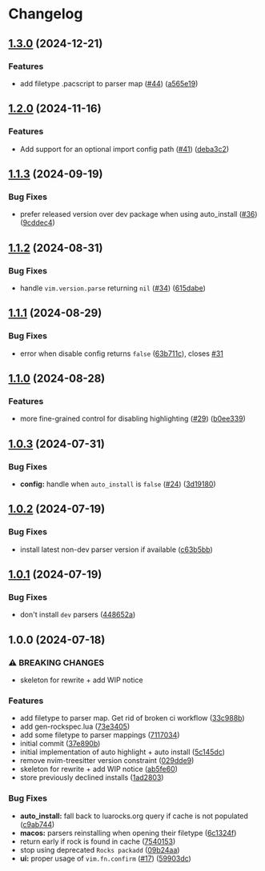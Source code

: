 # Changelog

## [1.3.0](https://github.com/nvim-neorocks/rocks-treesitter.nvim/compare/v1.2.0...v1.3.0) (2024-12-21)


### Features

* add filetype .pacscript to parser map ([#44](https://github.com/nvim-neorocks/rocks-treesitter.nvim/issues/44)) ([a565e19](https://github.com/nvim-neorocks/rocks-treesitter.nvim/commit/a565e192c5e56c79e2d6c9f639b244061a007ce7))

## [1.2.0](https://github.com/nvim-neorocks/rocks-treesitter.nvim/compare/v1.1.3...v1.2.0) (2024-11-16)


### Features

* Add support for an optional import config path ([#41](https://github.com/nvim-neorocks/rocks-treesitter.nvim/issues/41)) ([deba3c2](https://github.com/nvim-neorocks/rocks-treesitter.nvim/commit/deba3c21d66bb641e78ba16fc6e7d6e177a1e3ff))

## [1.1.3](https://github.com/nvim-neorocks/rocks-treesitter.nvim/compare/v1.1.2...v1.1.3) (2024-09-19)


### Bug Fixes

* prefer released version over dev package when using auto_install ([#36](https://github.com/nvim-neorocks/rocks-treesitter.nvim/issues/36)) ([9cddec4](https://github.com/nvim-neorocks/rocks-treesitter.nvim/commit/9cddec4e82bb42eea948d8d76fef64c9e44ea193))

## [1.1.2](https://github.com/nvim-neorocks/rocks-treesitter.nvim/compare/v1.1.1...v1.1.2) (2024-08-31)


### Bug Fixes

* handle `vim.version.parse` returning `nil` ([#34](https://github.com/nvim-neorocks/rocks-treesitter.nvim/issues/34)) ([615dabe](https://github.com/nvim-neorocks/rocks-treesitter.nvim/commit/615dabe51559e4c35714d4f4405d9d848f8d0dc1))

## [1.1.1](https://github.com/nvim-neorocks/rocks-treesitter.nvim/compare/v1.1.0...v1.1.1) (2024-08-29)


### Bug Fixes

* error when disable config returns `false` ([63b711c](https://github.com/nvim-neorocks/rocks-treesitter.nvim/commit/63b711c6d0d10db80ff8550cfe840bd7d2200967)), closes [#31](https://github.com/nvim-neorocks/rocks-treesitter.nvim/issues/31)

## [1.1.0](https://github.com/nvim-neorocks/rocks-treesitter.nvim/compare/v1.0.3...v1.1.0) (2024-08-28)


### Features

* more fine-grained control for disabling highlighting ([#29](https://github.com/nvim-neorocks/rocks-treesitter.nvim/issues/29)) ([b0ee339](https://github.com/nvim-neorocks/rocks-treesitter.nvim/commit/b0ee339a6f61a47a7eacf16a7119d0761a340f9a))

## [1.0.3](https://github.com/nvim-neorocks/rocks-treesitter.nvim/compare/v1.0.2...v1.0.3) (2024-07-31)


### Bug Fixes

* **config:** handle when `auto_install` is `false` ([#24](https://github.com/nvim-neorocks/rocks-treesitter.nvim/issues/24)) ([3d19180](https://github.com/nvim-neorocks/rocks-treesitter.nvim/commit/3d19180ecfafa4abe1e121d36577406f6587b4bb))

## [1.0.2](https://github.com/nvim-neorocks/rocks-treesitter.nvim/compare/v1.0.1...v1.0.2) (2024-07-19)


### Bug Fixes

* install latest non-dev parser version if available ([c63b5bb](https://github.com/nvim-neorocks/rocks-treesitter.nvim/commit/c63b5bba9f37824d4f97340a6c7d8ca43c8e5b1a))

## [1.0.1](https://github.com/nvim-neorocks/rocks-treesitter.nvim/compare/v1.0.0...v1.0.1) (2024-07-19)


### Bug Fixes

* don't install `dev` parsers ([448652a](https://github.com/nvim-neorocks/rocks-treesitter.nvim/commit/448652aba68eb65e76d4125537b3756a57efa559))

## 1.0.0 (2024-07-18)


### ⚠ BREAKING CHANGES

* skeleton for rewrite + add WIP notice

### Features

* add filetype to parser map. Get rid of broken ci workflow ([33c988b](https://github.com/nvim-neorocks/rocks-treesitter.nvim/commit/33c988b169d28861e2832eae0cbbc06de1224d19))
* add gen-rockspec.lua ([73e3405](https://github.com/nvim-neorocks/rocks-treesitter.nvim/commit/73e3405c7dd47adf5f42e0f8508e3657f2647c89))
* add some filetype to parser mappings ([7117034](https://github.com/nvim-neorocks/rocks-treesitter.nvim/commit/71170346fb6bf315362d7e436d4e16222f7d3893))
* initial commit ([37e890b](https://github.com/nvim-neorocks/rocks-treesitter.nvim/commit/37e890b80c60854d0b77a12f070be5e1e7980d61))
* initial implementation of auto highlight + auto install ([5c145dc](https://github.com/nvim-neorocks/rocks-treesitter.nvim/commit/5c145dcc34522f0028f28198aa9b97be870b9618))
* remove nvim-treesitter version constraint ([029dde9](https://github.com/nvim-neorocks/rocks-treesitter.nvim/commit/029dde9d519019fd37f1e631ef0309961dcf24f7))
* skeleton for rewrite + add WIP notice ([ab5fe60](https://github.com/nvim-neorocks/rocks-treesitter.nvim/commit/ab5fe6095e2f89e70d1241e5a550206c8e6d0151))
* store previously declined installs ([1ad2803](https://github.com/nvim-neorocks/rocks-treesitter.nvim/commit/1ad2803cb1cbbd338b1eda22610cbaa87d14748c))


### Bug Fixes

* **auto_install:** fall back to luarocks.org query if cache is not populated ([c9ab744](https://github.com/nvim-neorocks/rocks-treesitter.nvim/commit/c9ab7443d6eed2501446be9de0b69fabcc759060))
* **macos:** parsers reinstalling when opening their filetype ([6c1324f](https://github.com/nvim-neorocks/rocks-treesitter.nvim/commit/6c1324fa3ada9967d7074f1bd1a2f590f6aa1478))
* return early if rock is found in cache ([7540153](https://github.com/nvim-neorocks/rocks-treesitter.nvim/commit/75401535ef742e861132dcd48ee40ca01a0ae348))
* stop using deprecated `Rocks packadd` ([09b24aa](https://github.com/nvim-neorocks/rocks-treesitter.nvim/commit/09b24aa8b240e67655a2faf796665a1787e92fbf))
* **ui:** proper usage of `vim.fn.confirm` ([#17](https://github.com/nvim-neorocks/rocks-treesitter.nvim/issues/17)) ([59903dc](https://github.com/nvim-neorocks/rocks-treesitter.nvim/commit/59903dca819ba78566b3fd21e976e4f1409a5743))
